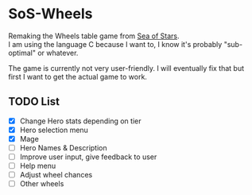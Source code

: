 # SoS-Wheels

Remaking the Wheels table game from [Sea of Stars](https://seaofstarsgame.co/).  
I am using the language C because I want to, I know it's probably "sub-optimal" or whatever.

The game is currently not very user-friendly. I will eventually fix that but first I want to get the
actual game to work.

## TODO List

- [X] Change Hero stats depending on tier
- [X] Hero selection menu
- [X] Mage
- [ ] Hero Names & Description
- [ ] Improve user input, give feedback to user
- [ ] Help menu
- [ ] Adjust wheel chances
- [ ] Other wheels
